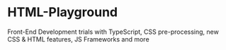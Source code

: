 # HTML-Playground
Front-End Development trials with TypeScript, CSS pre-processing, new CSS & HTML features, JS Frameworks and more
